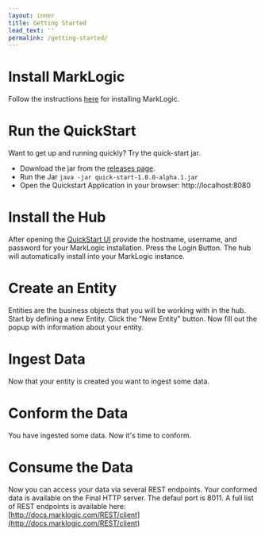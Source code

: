 ```yaml
---
layout: inner
title: Getting Started
lead_text: ''
permalink: /getting-started/
---
```


# Install MarkLogic

Follow the instructions [here](http://docs.marklogic.com/guide/installation) for installing MarkLogic.

# Run the QuickStart

Want to get up and running quickly? Try the quick-start jar.

- Download the jar from the [releases page](https://github.com/marklogic/marklogic-data-hub/releases/latest).
- Run the Jar
  `java -jar quick-start-1.0.0-alpha.1.jar`
- Open the Quickstart Application in your browser:
  http://localhost:8080


<script type="text/javascript" src="https://asciinema.org/a/efos1i49du6shiilfwsxu73gl.js" id="asciicast-efos1i49du6shiilfwsxu73gl" async></script>

# Install the Hub

After opening the [QuickStart UI](http://localhost:8080) provide the hostname, username, and password for your MarkLogic installation. Press the Login Button. The hub will automatically install into your MarkLogic instance.

# Create an Entity

Entities are the business objects that you will be working with in the hub. Start by defining a new Entity. Click the "New Entity" button. Now fill out the popup with information about your entity.

# Ingest Data

Now that your entity is created you want to ingest some data.

# Conform the Data

You have ingested some data. Now it's time to conform.

# Consume the Data

Now you can access your data via several REST endpoints. Your conformed data is available on the Final HTTP server. The defaul port is 8011. A full list of REST endpoints is available here: [http://docs.marklogic.com/REST/client](http://docs.marklogic.com/REST/client)
